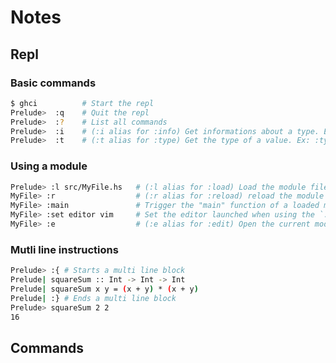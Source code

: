 # Notes
## Repl
### Basic commands
```bash
$ ghci          # Start the repl
Prelude>  :q    # Quit the repl
Prelude>  :?    # List all commands
Prelude>  :i    # (:i alias for :info) Get informations about a type. Ex: :info Num
Prelude>  :t    # (:t alias for :type) Get the type of a value. Ex: :type 23 
```

### Using a module
```bash
Prelude> :l src/MyFile.hs   # (:l alias for :load) Load the module file
MyFile> :r                  # (:r alias for :reload) reload the module (no need to specify the name)
MyFile> :main               # Trigger the "main" function of a loaded module
MyFile> :set editor vim     # Set the editor launched when using the `:edit` command
MyFile> :e                  # (:e alias for :edit) Open the current module in the editor set up with the `:set editor` command
```

### Mutli line instructions
```bash
Prelude> :{ # Starts a multi line block
Prelude| squareSum :: Int -> Int -> Int
Prelude| squareSum x y = (x + y) * (x + y)
Prelude| :} # Ends a multi line block
Prelude> squareSum 2 2
16
```



## Commands

```bash
```
```bash
```
```bash
```
```bash
```
```bash
```
```bash
```
